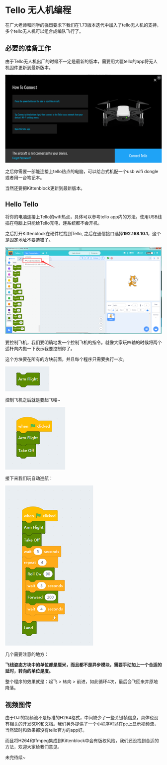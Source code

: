 # Tello 无人机编程

在广大老师和同学的强烈要求下我们在1.73版本迭代中加入了tello无人机的支持，多个tello无人机可以组合成编队飞行了。

## 必要的准备工作

由于Tello无人机出厂的时候不一定是最新的版本，需要用大疆tello的app将无人机固件更新到最新版本。

![](./images/telloapp.png)

之后你需要一部能连接上tello热点的电脑，可以给台式机配一个usb wifi dongle或者用一台笔记本。

当然还要把Kittenblock更新到最新版本。

## Hello Tello

将你的电脑连接上Tello的wifi热点，具体可以参考tello app内的方法。使用USB线插在电脑上只能给Tello充电，连系统都不会开机。

之后打开Kittenblock在硬件栏找到Tello, 之后在通信接口选择**192.168.10.1**，这个是固定地址不要选错了。

![](./images/tello2.png)

要控制飞机，我们要明确地发一个控制飞机的指令。就像大家玩四轴的时候将两个遥杆向内搬一下表示我要控制你了。

这个方块要在所有的方块前面，并且每个程序只需要执行一次。

![](./images/tello3.png)

控制飞机之后就是要起飞喽~

![](./images/tello4.png)

接下来我们玩自动巡航：

![](./images/tello5.png)

几个需要注意的地方：

**飞线姿态方块中的单位都是厘米，而且都不是异步模块，需要手动加上一个合适的延时，转向的单位是度。**

整个程序的效果就是：起飞 > 转向 > 前进，如此循环4次，最后会飞回来并原地降落。

## 视频图传

由于DJI的视频流不是标准的H264格式，中间缺少了一些关键帧信息，具体也没有相关的开发SDK和文档。我们另外提供了一个小程序可以在pc上显示视频流，当然延时和效果都没有tello官方的app好。

而且将H264和ffmpeg集成到Kittenblock中会有版权风险，我们还没找到合适的方法，欢迎大家给我们意见。

未完待续~